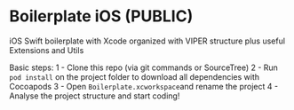 # Boilerplate iOS (PUBLIC)

iOS Swift boilerplate with Xcode organized with VIPER structure plus useful Extensions and Utils

Basic steps:
1 - Clone this repo (via git commands or SourceTree)
2 - Run `pod install` on the project folder to download all dependencies with Cocoapods
3 - Open `Boilerplate.xcworkspace`and rename the project
4 - Analyse the project structure and start coding!
